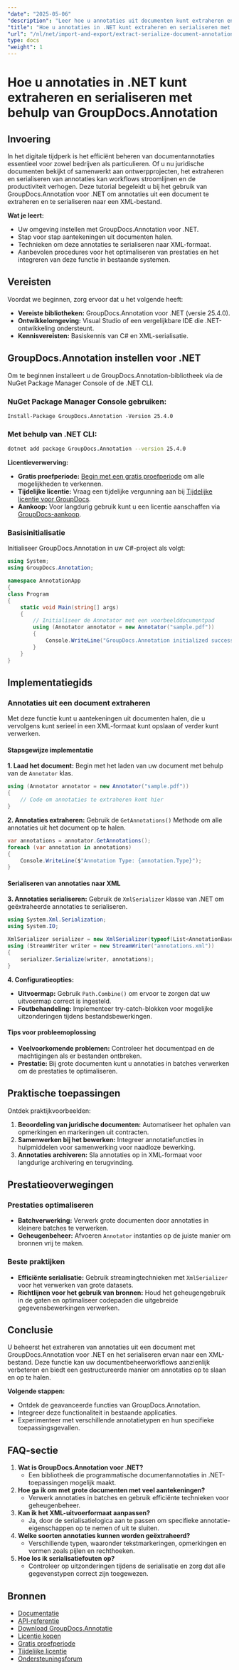 ```yaml
---
"date": "2025-05-06"
"description": "Leer hoe u annotaties uit documenten kunt extraheren en ze kunt serialiseren naar XML met GroupDocs.Annotation voor .NET. Verbeter uw documentbeheerworkflow vandaag nog!"
"title": "Hoe u annotaties in .NET kunt extraheren en serialiseren met behulp van GroupDocs.Annotation"
"url": "/nl/net/import-and-export/extract-serialize-document-annotations-groupdocs-net/"
type: docs
"weight": 1
---
```


# Hoe u annotaties in .NET kunt extraheren en serialiseren met behulp van GroupDocs.Annotation

## Invoering
In het digitale tijdperk is het efficiënt beheren van documentannotaties essentieel voor zowel bedrijven als particulieren. Of u nu juridische documenten bekijkt of samenwerkt aan ontwerpprojecten, het extraheren en serialiseren van annotaties kan workflows stroomlijnen en de productiviteit verhogen. Deze tutorial begeleidt u bij het gebruik van GroupDocs.Annotation voor .NET om annotaties uit een document te extraheren en te serialiseren naar een XML-bestand.

**Wat je leert:**
- Uw omgeving instellen met GroupDocs.Annotation voor .NET.
- Stap voor stap aantekeningen uit documenten halen.
- Technieken om deze annotaties te serialiseren naar XML-formaat.
- Aanbevolen procedures voor het optimaliseren van prestaties en het integreren van deze functie in bestaande systemen.

## Vereisten
Voordat we beginnen, zorg ervoor dat u het volgende heeft:
- **Vereiste bibliotheken:** GroupDocs.Annotation voor .NET (versie 25.4.0).
- **Ontwikkelomgeving:** Visual Studio of een vergelijkbare IDE die .NET-ontwikkeling ondersteunt.
- **Kennisvereisten:** Basiskennis van C# en XML-serialisatie.

## GroupDocs.Annotation instellen voor .NET
Om te beginnen installeert u de GroupDocs.Annotation-bibliotheek via de NuGet Package Manager Console of de .NET CLI.

### NuGet Package Manager Console gebruiken:
```shell
Install-Package GroupDocs.Annotation -Version 25.4.0
```

### Met behulp van .NET CLI:
```bash
dotnet add package GroupDocs.Annotation --version 25.4.0
```

**Licentieverwerving:**
- **Gratis proefperiode:** [Begin met een gratis proefperiode](https://releases.groupdocs.com/annotation/net/) om alle mogelijkheden te verkennen.
- **Tijdelijke licentie:** Vraag een tijdelijke vergunning aan bij [Tijdelijke licentie voor GroupDocs](https://purchase.groupdocs.com/temporary-license/).
- **Aankoop:** Voor langdurig gebruik kunt u een licentie aanschaffen via [GroupDocs-aankoop](https://purchase.groupdocs.com/buy).

### Basisinitialisatie
Initialiseer GroupDocs.Annotation in uw C#-project als volgt:
```csharp
using System;
using GroupDocs.Annotation;

namespace AnnotationApp
{
class Program
{
    static void Main(string[] args)
    {
        // Initialiseer de Annotator met een voorbeelddocumentpad
        using (Annotator annotator = new Annotator("sample.pdf"))
        {
            Console.WriteLine("GroupDocs.Annotation initialized successfully.");
        }
    }
}
```

## Implementatiegids

### Annotaties uit een document extraheren
Met deze functie kunt u aantekeningen uit documenten halen, die u vervolgens kunt serieel in een XML-formaat kunt opslaan of verder kunt verwerken.

#### Stapsgewijze implementatie
**1. Laad het document:**
Begin met het laden van uw document met behulp van de `Annotator` klas.
```csharp
using (Annotator annotator = new Annotator("sample.pdf"))
{
    // Code om annotaties te extraheren komt hier
}
```

**2. Annotaties extraheren:**
Gebruik de `GetAnnotations()` Methode om alle annotaties uit het document op te halen.
```csharp
var annotations = annotator.GetAnnotations();
foreach (var annotation in annotations)
{
    Console.WriteLine($"Annotation Type: {annotation.Type}");
}
```

#### Serialiseren van annotaties naar XML
**3. Annotaties serialiseren:**
Gebruik de `XmlSerializer` klasse van .NET om geëxtraheerde annotaties te serialiseren.
```csharp
using System.Xml.Serialization;
using System.IO;

XmlSerializer serializer = new XmlSerializer(typeof(List<AnnotationBase>));
using (StreamWriter writer = new StreamWriter("annotations.xml"))
{
    serializer.Serialize(writer, annotations);
}
```

**4. Configuratieopties:**
- **Uitvoermap:** Gebruik `Path.Combine()` om ervoor te zorgen dat uw uitvoermap correct is ingesteld.
- **Foutbehandeling:** Implementeer try-catch-blokken voor mogelijke uitzonderingen tijdens bestandsbewerkingen.

#### Tips voor probleemoplossing
- **Veelvoorkomende problemen:** Controleer het documentpad en de machtigingen als er bestanden ontbreken.
- **Prestatie:** Bij grote documenten kunt u annotaties in batches verwerken om de prestaties te optimaliseren.

## Praktische toepassingen
Ontdek praktijkvoorbeelden:
1. **Beoordeling van juridische documenten:** Automatiseer het ophalen van opmerkingen en markeringen uit contracten.
2. **Samenwerken bij het bewerken:** Integreer annotatiefuncties in hulpmiddelen voor samenwerking voor naadloze bewerking.
3. **Annotaties archiveren:** Sla annotaties op in XML-formaat voor langdurige archivering en terugvinding.

## Prestatieoverwegingen
### Prestaties optimaliseren
- **Batchverwerking:** Verwerk grote documenten door annotaties in kleinere batches te verwerken.
- **Geheugenbeheer:** Afvoeren `Annotator` instanties op de juiste manier om bronnen vrij te maken.

### Beste praktijken
- **Efficiënte serialisatie:** Gebruik streamingtechnieken met `XmlSerializer` voor het verwerken van grote datasets.
- **Richtlijnen voor het gebruik van bronnen:** Houd het geheugengebruik in de gaten en optimaliseer codepaden die uitgebreide gegevensbewerkingen verwerken.

## Conclusie
U beheerst het extraheren van annotaties uit een document met GroupDocs.Annotation voor .NET en het serialiseren ervan naar een XML-bestand. Deze functie kan uw documentbeheerworkflows aanzienlijk verbeteren en biedt een gestructureerde manier om annotaties op te slaan en op te halen.

**Volgende stappen:**
- Ontdek de geavanceerde functies van GroupDocs.Annotation.
- Integreer deze functionaliteit in bestaande applicaties.
- Experimenteer met verschillende annotatietypen en hun specifieke toepassingsgevallen.

## FAQ-sectie
1. **Wat is GroupDocs.Annotation voor .NET?**
   - Een bibliotheek die programmatische documentannotaties in .NET-toepassingen mogelijk maakt.
2. **Hoe ga ik om met grote documenten met veel aantekeningen?**
   - Verwerk annotaties in batches en gebruik efficiënte technieken voor geheugenbeheer.
3. **Kan ik het XML-uitvoerformaat aanpassen?**
   - Ja, door de serialisatielogica aan te passen om specifieke annotatie-eigenschappen op te nemen of uit te sluiten.
4. **Welke soorten annotaties kunnen worden geëxtraheerd?**
   - Verschillende typen, waaronder tekstmarkeringen, opmerkingen en vormen zoals pijlen en rechthoeken.
5. **Hoe los ik serialisatiefouten op?**
   - Controleer op uitzonderingen tijdens de serialisatie en zorg dat alle gegevenstypen correct zijn toegewezen.

## Bronnen
- [Documentatie](https://docs.groupdocs.com/annotation/net/)
- [API-referentie](https://reference.groupdocs.com/annotation/net/)
- [Download GroupDocs.Annotatie](https://releases.groupdocs.com/annotation/net/)
- [Licentie kopen](https://purchase.groupdocs.com/buy)
- [Gratis proefperiode](https://releases.groupdocs.com/annotation/net/)
- [Tijdelijke licentie](https://purchase.groupdocs.com/temporary-license/)
- [Ondersteuningsforum](https://forum.groupdocs.com/c/annotation/)